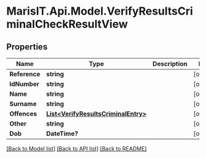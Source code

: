 
# MarisIT.Api.Model.VerifyResultsCriminalCheckResultView

## Properties

Name | Type | Description | Notes
------------ | ------------- | ------------- | -------------
**Reference** | **string** |  | [optional] 
**IdNumber** | **string** |  | [optional] 
**Name** | **string** |  | [optional] 
**Surname** | **string** |  | [optional] 
**Offences** | [**List&lt;VerifyResultsCriminalEntry&gt;**](VerifyResultsCriminalEntry.md) |  | [optional] 
**Other** | **string** |  | [optional] 
**Dob** | **DateTime?** |  | [optional] 

[[Back to Model list]](../README.md#documentation-for-models)
[[Back to API list]](../README.md#documentation-for-api-endpoints)
[[Back to README]](../README.md)

